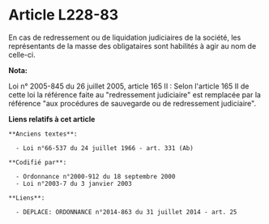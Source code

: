 # Article L228-83

En cas de redressement ou de liquidation judiciaires de la société, les représentants de la masse des obligataires sont
habilités à agir au nom de celle-ci.

**Nota:**

Loi n° 2005-845 du 26 juillet 2005, article 165 II : Selon l'article 165 II de cette loi la référence faite au "redressement
judiciaire" est remplacée par la référence "aux procédures de sauvegarde ou de redressement judiciaire".

**Liens relatifs à cet article**

	**Anciens textes**:

	  - Loi n°66-537 du 24 juillet 1966 - art. 331 (Ab)

	**Codifié par**:

	  - Ordonnance n°2000-912 du 18 septembre 2000
	  - Loi n°2003-7 du 3 janvier 2003

	**Liens**:

	  - DEPLACE: ORDONNANCE n°2014-863 du 31 juillet 2014 - art. 25
